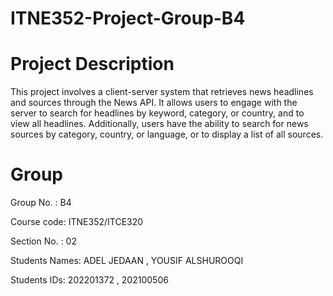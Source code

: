 # ITNE352-Project-Group-B4

# Project Description
This project involves a client-server system that retrieves news headlines and sources through the News API. It allows users to engage with the server to search for headlines by keyword, category, or country, and to view all headlines. Additionally, users have the ability to search for news sources by category, country, or language, or to display a list of all sources.

# Group
Group No. : B4

Course code: ITNE352/ITCE320

Section No. : 02

Students Names: ADEL JEDAAN , YOUSIF ALSHUROOQI

Students IDs: 202201372 , 202100506 
